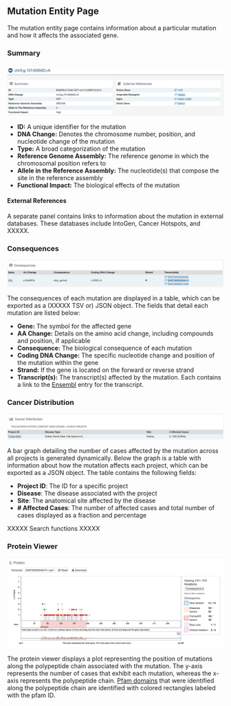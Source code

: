## Mutation Entity Page

The mutation entity page contains information about a particular mutation and how it affects the associated gene.

### Summary

[![Mutation Summary](images/GDC-Mutation-Summary.png)](images/GDC-Mutation-Summary.png "Click to see the full image.")

* __ID:__ A unique identifier for the mutation
* __DNA Change:__ Denotes the chromosome number, position, and nucleotide change of the mutation
* __Type:__ A broad categorization of the mutation
* __Reference Genome Assembly:__ The reference genome in which the chromosomal position refers to
* __Allele in the Reference Assembly:__ The nucleotide(s) that compose the site in the reference assembly
* __Functional Impact:__ The biological effects of the mutation

#### External References

A separate panel contains links to information about the mutation in external databases. These databases include IntoGen, Cancer Hotspots, and XXXXX.

### Consequences

[![Mutation Consequences](images/GDC-Mutation-Consequences.png)](images/GDC-Mutation-Consequences.png "Click to see the full image.")

The consequences of each mutation are displayed in a table, which can be exported as a (XXXXX TSV or) JSON object. The fields that detail each mutation are listed below:

* __Gene:__ The symbol for the affected gene
* __AA Change:__ Details on the amino acid change, including compounds and position, if applicable
* __Consequence:__ The biological consequence of each mutation
* __Coding DNA Change:__ The specific nucleotide change and position of the mutation within the gene
* __Strand:__ If the gene is located on the forward or reverse strand
* __Transcript(s):__ The transcript(s) affected by the mutation. Each contains a link to the [Ensembl](https://www.ensembl.org) entry for the transcript.     

### Cancer Distribution

[![Mutation Distribution](images/GDC-Mutation-CancerDist.png)](images/GDC-Mutation-CancerDist.png "Click to see the full image.")

A bar graph detailing the number of cases affected by the mutation across all projects is generated dynamically.  Below the graph is a table with information about how the mutation affects each project, which can be exported as a JSON object. The table contains the following fields:

* __Project ID__: The ID for a specific project
* __Disease__: The disease associated with the project
* __Site__: The anatomical site affected by the disease
* __# Affected Cases__: The number of affected cases and total number of cases displayed as a fraction and percentage

XXXXX Search functions XXXXX

### Protein Viewer

[![Mutation Protein Graph](images/GDC-Mutation-ProteinGraph.png)](images/GDC-Mutation-ProteinGraph.png "Click to see the full image.")

The protein viewer displays a plot representing the position of mutations along the polypeptide chain associated with the mutation. The y-axis represents the number of cases that exhibit each mutation, whereas the x-axis represents the polypeptide chain. [Pfam domains](http://pfam.xfam.org/) that were identified along the polypeptide chain are identified with colored rectangles labeled with the pfam ID.

